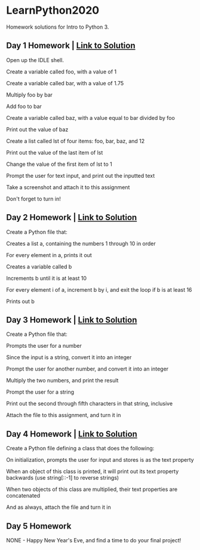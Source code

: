 # LearnPython2020
Homework solutions for Intro to Python 3.

## Day 1 Homework | [Link to Solution](https://github.com/LearnPython-3/LearnPython2020/blob/main/day1_sol.png)
Open up the IDLE shell.

Create a variable called foo, with a value of 1

Create a variable called bar, with a value of 1.75

Multiply foo by bar

Add foo to bar

Create a variable called baz, with a value equal to bar divided by foo

Print out the value of baz

Create a list called lst of four items: foo, bar, baz, and 12

Print out the value of the last item of lst

Change the value of the first item of lst to 1

Prompt the user for text input, and print out the inputted text

Take a screenshot and attach it to this assignment

Don't forget to turn in!

## Day 2 Homework | [Link to Solution](https://github.com/LearnPython-3/LearnPython2020/blob/main/day2_sol.py)

Create a Python file that:

Creates a list a, containing the numbers 1 through 10 in order

For every element in a, prints it out

Creates a variable called b

Increments b until it is at least 10

For every element i of a, increment b by i, and exit the loop if b is at least 16

Prints out b

## Day 3 Homework | [Link to Solution](https://github.com/LearnPython-3/LearnPython2020/blob/main/day3_sol.py)

Create a Python file that:

Prompts the user for a number

Since the input is a string, convert it into an integer

Prompt the user for another number, and convert it into an integer

Multiply the two numbers, and print the result

Prompt the user for a string

Print out the second through fifth characters in that string, inclusive

Attach the file to this assignment, and turn it in

## Day 4 Homework | [Link to Solution](https://github.com/LearnPython-3/LearnPython2020/blob/main/day4_sol.py)

Create a Python file defining a class that does the following:

On initialization, prompts the user for input and stores is as the text property

When an object of this class is printed, it will print out its text property backwards (use string[::-1] to reverse strings)

When two objects of this class are multiplied, their text properties are concatenated

And as always, attach the file and turn it in

## Day 5 Homework

NONE - Happy New Year's Eve, and find a time to do your final project!
